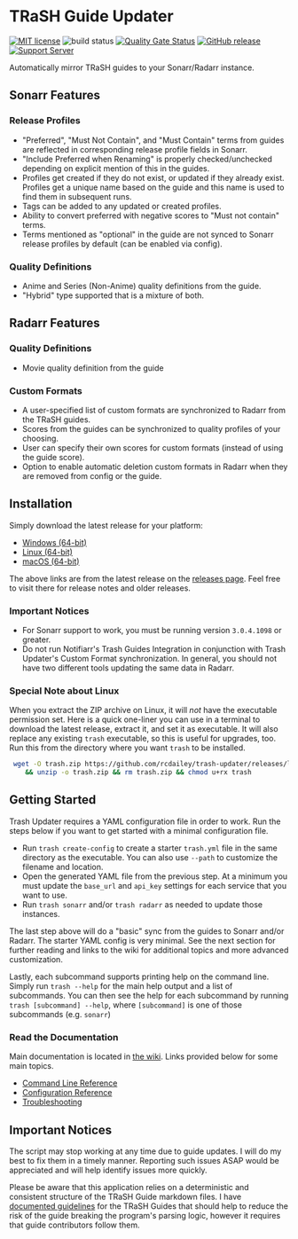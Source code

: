 # TRaSH Guide Updater

[![MIT license](https://img.shields.io/badge/License-MIT-blue.svg)](https://github.com/rcdailey/trash-updater/blob/master/LICENSE)
![build status](https://github.com/rcdailey/trash-updater/actions/workflows/build.yml/badge.svg?branch=master)
[![Quality Gate Status](https://sonarcloud.io/api/project_badges/measure?project=rcdailey_trash-updater&metric=alert_status)](https://sonarcloud.io/summary/new_code?id=rcdailey_trash-updater)
[![GitHub release](https://img.shields.io/github/release/rcdailey/trash-updater.svg)](https://github.com/rcdailey/trash-updater/releases/)
[![Support Server](https://img.shields.io/discord/492590071455940612.svg?color=7289da&label=TRaSH-Guides&logo=discord&style=flat-square)](https://discord.com/invite/Vau8dZ3)

Automatically mirror TRaSH guides to your Sonarr/Radarr instance.

## Sonarr Features

### Release Profiles

- "Preferred", "Must Not Contain", and "Must Contain" terms from guides are reflected in
  corresponding release profile fields in Sonarr.
- "Include Preferred when Renaming" is properly checked/unchecked depending on explicit mention of
  this in the guides.
- Profiles get created if they do not exist, or updated if they already exist. Profiles get a unique
  name based on the guide and this name is used to find them in subsequent runs.
- Tags can be added to any updated or created profiles.
- Ability to convert preferred with negative scores to "Must not contain" terms.
- Terms mentioned as "optional" in the guide are not synced to Sonarr release profiles by default
  (can be enabled via config).

### Quality Definitions

- Anime and Series (Non-Anime) quality definitions from the guide.
- "Hybrid" type supported that is a mixture of both.

## Radarr Features

### Quality Definitions

- Movie quality definition from the guide

### Custom Formats

- A user-specified list of custom formats are synchronized to Radarr from the TRaSH guides.
- Scores from the guides can be synchronized to quality profiles of your choosing.
- User can specify their own scores for custom formats (instead of using the guide score).
- Option to enable automatic deletion custom formats in Radarr when they are removed from config or
  the guide.

## Installation

Simply download the latest release for your platform:

- [Windows (64-bit)](https://github.com/rcdailey/trash-updater/releases/latest/download/trash-win-x64.zip)
- [Linux (64-bit)](https://github.com/rcdailey/trash-updater/releases/latest/download/trash-linux-x64.zip)
- [macOS (64-bit)](https://github.com/rcdailey/trash-updater/releases/latest/download/trash-osx-x64.zip)

The above links are from the latest release on the [releases page][rp]. Feel free to visit there for
release notes and older releases.

### Important Notices

- For Sonarr support to work, you must be running version `3.0.4.1098` or greater.
- Do not run Notifiarr's Trash Guides Integration in conjunction with Trash Updater's Custom Format
  synchronization. In general, you should not have two different tools updating the same data in
  Radarr.

[rp]: https://github.com/rcdailey/trash-updater/releases

### Special Note about Linux

When you extract the ZIP archive on Linux, it will *not* have the executable permission set. Here is
a quick one-liner you can use in a terminal to download the latest release, extract it, and set it
as executable. It will also replace any existing `trash` executable, so this is useful for upgrades,
too. Run this from the directory where you want `trash` to be installed.

```bash
 wget -O trash.zip https://github.com/rcdailey/trash-updater/releases/latest/download/trash-linux-x64.zip \
    && unzip -o trash.zip && rm trash.zip && chmod u+rx trash
```

## Getting Started

Trash Updater requires a YAML configuration file in order to work. Run the steps below if you want
to get started with a minimal configuration file.

- Run `trash create-config` to create a starter `trash.yml` file in the same directory as the
  executable. You can also use `--path` to customize the filename and location.
- Open the generated YAML file from the previous step. At a minimum you must update the `base_url`
  and `api_key` settings for each service that you want to use.
- Run `trash sonarr` and/or `trash radarr` as needed to update those instances.

The last step above will do a "basic" sync from the guides to Sonarr and/or Radarr. The starter YAML
config is very minimal. See the next section for further reading and links to the wiki for
additional topics and more advanced customization.

Lastly, each subcommand supports printing help on the command line. Simply run `trash --help` for
the main help output and a list of subcommands. You can then see the help for each subcommand by
running `trash [subcommand] --help`, where `[subcommand]` is one of those subcommands (e.g.
`sonarr`)

### Read the Documentation

Main documentation is located in [the wiki](https://github.com/rcdailey/trash-updater/wiki). Links
provided below for some main topics.

- [Command Line Reference](../../wiki/Command-Line-Reference)
- [Configuration Reference](../../wiki/Configuration-Reference)
- [Troubleshooting](../../wiki/Troubleshooting)

## Important Notices

The script may stop working at any time due to guide updates. I will do my best to fix them in a
timely manner. Reporting such issues ASAP would be appreciated and will help identify issues more
quickly.

Please be aware that this application relies on a deterministic and consistent structure of the
TRaSH Guide markdown files. I have [documented guidelines][dg] for the TRaSH Guides that should help
to reduce the risk of the guide breaking the program's parsing logic, however it requires that guide
contributors follow them.

[dg]: ../../wiki/TRaSH-Guide-Structural-Guidelines
